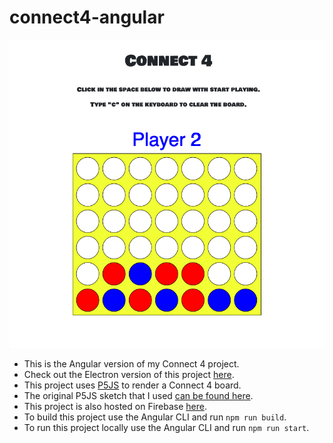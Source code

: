 # connect4-angular

![connect4](connect4.png)

- This is the Angular version of my Connect 4 project.
- Check out the Electron version of this project [here](https://connect4-angular.firebaseapp.com).
- This project uses [P5JS](https://p5js.org/) to render a Connect 4 board.
- The original P5JS sketch that I used [can be found here](https://www.openprocessing.org/sketch/153535/).
- This project is also hosted on Firebase [here](https://connect-4-57d89.firebaseapp.com/home-page).
- To build this project use the Angular CLI and run `npm run build`.
- To run this project locally use the Angular CLI and run `npm run start`.

